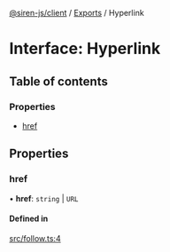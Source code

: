 [@siren-js/client](../README.md) / [Exports](../modules.md) / Hyperlink

# Interface: Hyperlink

## Table of contents

### Properties

- [href](Hyperlink.md#href)

## Properties

### href

• **href**: `string` \| `URL`

#### Defined in

[src/follow.ts:4](https://github.com/siren-js/client/blob/f21a3b1/src/follow.ts#L4)
